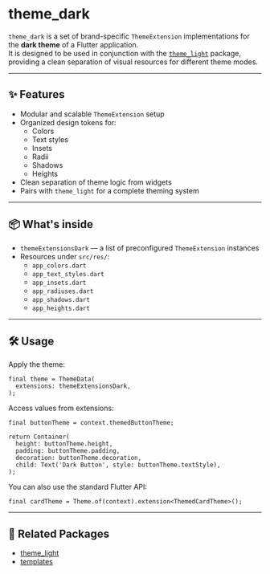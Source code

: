 # theme_dark

`theme_dark` is a set of brand-specific `ThemeExtension` implementations for the **dark theme** of a Flutter application.  
It is designed to be used in conjunction with the [`theme_light`](../theme_light) package, providing a clean separation of visual resources for different theme modes.

---

## ✨ Features

- Modular and scalable `ThemeExtension` setup
- Organized design tokens for:
    - Colors
    - Text styles
    - Insets
    - Radii
    - Shadows
    - Heights
- Clean separation of theme logic from widgets
- Pairs with `theme_light` for a complete theming system

---

## 📦 What's inside

- `themeExtensionsDark` — a list of preconfigured `ThemeExtension` instances
- Resources under `src/res/`:
    - `app_colors.dart`
    - `app_text_styles.dart`
    - `app_insets.dart`
    - `app_radiuses.dart`
    - `app_shadows.dart`
    - `app_heights.dart`

---

## 🛠 Usage

Apply the theme:

```
final theme = ThemeData(
  extensions: themeExtensionsDark,
);
```

Access values from extensions:

```
final buttonTheme = context.themedButtonTheme;

return Container(
  height: buttonTheme.height,
  padding: buttonTheme.padding,
  decoration: buttonTheme.decoration,
  child: Text('Dark Button', style: buttonTheme.textStyle),
);
```

You can also use the standard Flutter API:

```
final cardTheme = Theme.of(context).extension<ThemedCardTheme>();
```

---

## 🔗 Related Packages

- [theme_light](../theme_light)
- [templates](../templates)
